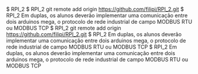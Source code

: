 $ RPI_2
$ RPI_2 git remote add origin https://github.com/filipi/RPI_2.git
$ RPI_2 Em duplas, os alunos deverão implementar uma comunicação entre dois arduinos mega, o protocolo de rede industrial de campo  MODBUS RTU ou MODBUS TCP
$ RPI_2 git remote add origin https://github.com/filipi/RPI_2.git
$ RPI_2 Em duplas, os alunos deverão implementar uma comunicação entre dois arduinos mega, o protocolo de rede industrial de campo  MODBUS RTU ou MODBUS TCP
$ RPI_2 Em duplas, os alunos deverão implementar uma comunicação entre dois arduinos mega, o protocolo de rede industrial de campo  MODBUS RTU ou MODBUS TCP
